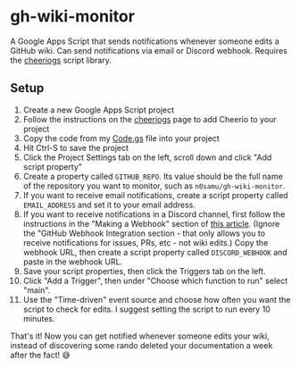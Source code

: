 # gh-wiki-monitor
A Google Apps Script that sends notifications whenever someone edits a GitHub wiki. Can send notifications via email or Discord webhook. Requires the [cheeriogs](https://github.com/tani/cheeriogs) script library.

## Setup
1. Create a new Google Apps Script project
2. Follow the instructions on the [cheeriogs](https://github.com/tani/cheeriogs) page to add Cheerio to your project
3. Copy the code from my [Code.gs](Code.gs) file into your project
4. Hit Ctrl-S to save the project
5. Click the Project Settings tab on the left, scroll down and click "Add script property"
6. Create a property called `GITHUB_REPO`. Its value should be the full name of the repository you want to monitor, such as `n0samu/gh-wiki-monitor`.
7. If you want to receive email notifications, create a script property called `EMAIL_ADDRESS` and set it to your email address.
8. If you want to receive notifications in a Discord channel, first follow the instructions in the "Making a Webhook" section of [this article](https://support.discord.com/hc/articles/228383668-Intro-to-Webhooks). (Ignore the "GitHub Webhook Integration section - that only allows you to receive notifications for issues, PRs, etc - not wiki edits.) Copy the webhook URL, then create a script property called `DISCORD_WEBHOOK` and paste in the webhook URL.
9. Save your script properties, then click the Triggers tab on the left. 
10. Click "Add a Trigger", then under "Choose which function to run" select "main".
11. Use the "Time-driven" event source and choose how often you want the script to check for edits. I suggest setting the script to run every 10 minutes.

That's it! Now you can get notified whenever someone edits your wiki, instead of discovering some rando deleted your documentation a week after the fact! :sweat_smile:
